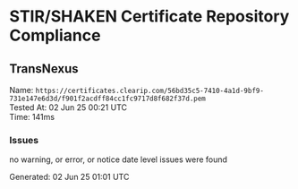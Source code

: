 # STIR/SHAKEN Certificate Repository Compliance

## TransNexus

Name: `https://certificates.clearip.com/56bd35c5-7410-4a1d-9bf9-731e147e6d3d/f901f2acdff84cc1fc9717d8f682f37d.pem`\
Tested At: 02 Jun 25 00:21 UTC\
Time: 141ms

### Issues

no warning, or error, or notice date level issues were found

Generated: 02 Jun 25 01:01 UTC